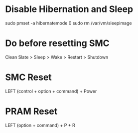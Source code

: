 # Disable Hibernation and Sleep
sudo pmset -a hibernatemode 0
sudo rm /var/vm/sleepimage

# Do before resetting SMC
Clean Slate > Sleep > Wake > Restart > Shutdown

# SMC Reset
LEFT (control + option + command) + Power

# PRAM Reset
LEFT (option + command) + P + R
